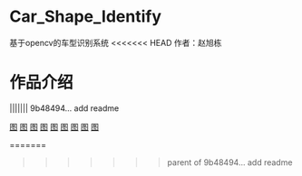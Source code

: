# Car_Shape_Identify
基于opencv的车型识别系统
<<<<<<< HEAD
作者：赵旭栋

# 作品介绍
||||||| 9b48494... add readme

[图](/images/图1.png)
[图](/images/图2.png)
[图](/images/图3.png)
[图](/images/图4.png)
[图](/images/图5.png)
[图](/images/图6.png)
[图](/images/图7.png)
[图](/images/图8.png)
[图](/images/图9.png)

=======
>>>>>>> parent of 9b48494... add readme
